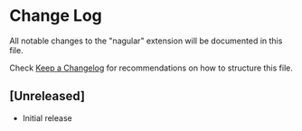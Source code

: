 # Change Log

All notable changes to the "nagular" extension will be documented in this file.

Check [Keep a Changelog](http://keepachangelog.com/) for recommendations on how to structure this file.

## [Unreleased]

- Initial release
